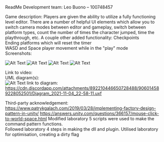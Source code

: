 ReadMe
Development team:
Leo Buono – 100748457

Game description:
Players are given the ability to utilize a fully functioning level editor. There are a number of helpful UI elements which allow you to switch camera modes between editor and gameplay, switch between platform types, count the number of times the character jumped, time the playthrough, etc. A couple other added functionality:
Checkpoints  
Ending platforms which will reset the timer  
WASD and Space player movement while in the "play" mode  
Screenshots:  
 
 
 
 ![Alt Text](https://cdn.discordapp.com/attachments/900747883698061342/902376882291503104/unknown.png)
 ![Alt Text](https://cdn.discordapp.com/attachments/900747883698061342/902384877729640448/unknown.png)
 ![Alt Text](https://cdn.discordapp.com/attachments/900747883698061342/902385016141652028/unknown.png) 
  ![Alt Text](https://cdn.discordapp.com/attachments/892210446650728488/906014712523812965/unknown.png)
  





Link to video:    
UML diagram(s):  
  ![Alt Text](https://cdn.discordapp.com/attachments/892210446650728488/906013951500886057/unknown.png)
 link to diagram: https://cdn.discordapp.com/attachments/892210446650728488/906014589228052501/Diagram_2021-11-04_22-58-11.uxf 






Third-party acknowledgement:
https://www.patrykgalach.com/2019/03/28/implementing-factory-design-pattern-in-unity/
https://answers.unity.com/questions/366157/mouse-click-to-world-space.html
Modified laboratory 5 scripts were used to make the command pattern functions.     
Followed laboratory 4 steps in making the dll and plugin.
Utilised laboratory for optimisation, creating a dirty flag

